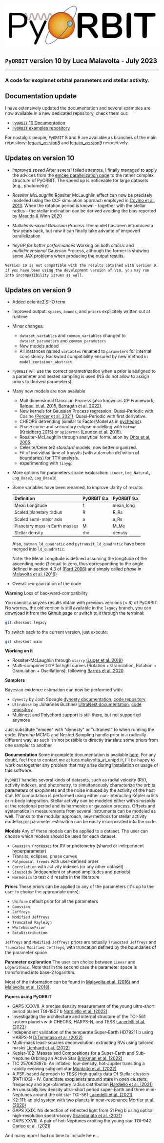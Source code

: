 
![PyORBIT logo](docs/_static/PyORBIT_logo_transp.png?raw=true)

## `PyORBIT` version 10 by Luca Malavolta - July 2023
***
### A code for exoplanet orbital parameters and stellar activity.


## Documentation update

I have extensively updated the documentation and  several examples are now available in a new dedicated repository, check them out:
- [`PyORBIT` 10 Documentation](https://pyorbit.readthedocs.io/en/latest/)
- [`PyORBIT` examples repository](https://github.com/LucaMalavolta/PyORBIT_examples)

For nostalgic people, `PyORBIT` 8 and 9 are available as branches of the main repository: [legacy_version8](https://github.com/LucaMalavolta/PyORBIT/tree/legacy_version8) and [legacy_version9](https://github.com/LucaMalavolta/PyORBIT/tree/legacy_version8) respectively.

## Updates on version 10

- *Improved speed*
After several failed attempts, I finally managed to apply the advices from the [emcee parallelization page](https://emcee.readthedocs.io/en/stable/tutorials/parallel/) to the rather complex structure of PyORBIT. The speed up is noticeable for large datasets (e.g., photometry) 

- *Rossiter McLaughlin* 
Rossiter McLaughlin effect can now be precisely modelled using the CCF simulation approach employed in [Covino et al. 2013](https://ui.adsabs.harvard.edu/abs/2013A%26A...554A..28C/abstract).
When the rotation period is known - together with the stellar radius - the stellar inclination can be derived avoiding the bias reported by [Masuda & Winn 2020](https://ui.adsabs.harvard.edu/abs/2020AJ....159...81M/abstract)

- *Multidimensional Gaussian Process*
The model has been introduced a few years back, but now it can finally take advante of imrpoved parallelization 

- *tinyGP for better performances*
Working on both *classic* and *multidimensional* Gaussian Process, although the former is showing some JAX problems when producing the output results.

```{admonition} No back-compatibility
Version 10 is not compatible with the results obtained with version 9.
If you have been using the development version of V10, you may run into incompatibility issues as well.
```

## Updates on version 9

* Added celerite2 SHO term

* Improved output: `spaces`, `bounds`, and `priors` explicitely written out at runtime

* Minor changes:
  * `dataset_variables` and `common_variables` changed to `dataset_parameters`
    and `common_parameters`
  * New models added
  * All instances named `variables` renamed to `parameters` for internal
    consistency. Backward compatibility ensured by new method in `model_container_abstract`

* `PyORBIT` will use the correct parametrization when a prior is assigned to a parameter and nested sampling is used (NS do not allow to assign priors to derived parameters).

* Many new models are now available
  * Multidimensional Gaussian Process (also known as GP Framework, [Rajpaul et al. 2015](https://ui.adsabs.harvard.edu/abs/2015MNRAS.452.2269R/abstract), [Barragán et al. 2022](https://ui.adsabs.harvard.edu/abs/2022MNRAS.509..866B/abstract)).
  * New kernels for Gaussian Process regression: Quasi-Periodic with Cosine [(Perger et al. 2021)](https://ui.adsabs.harvard.edu/abs/2021A%26A...645A..58P/abstract), Quasi-Periodic with first derivative.
  * CHEOPS detrending (similar to FactorModel as in [pycheops](https://github.com/pmaxted/pycheops)).
  * Phase curve and secondary eclipse modelling with `batman` [(Kreidberg 2015)](https://ui.adsabs.harvard.edu/abs/2015PASP..127.1161K/) or `spiderman` [(Louden et al. 2016)](https://ui.adsabs.harvard.edu/abs/2018MNRAS.477.2613L/abstract).
  * Rossiter-McLaughlin through analytical formulation by [Ohta et al. 2005](https://ui.adsabs.harvard.edu/abs/2005ApJ...622.1118O/abstract).
  * Celerite/Celerite2 _standard_ models, now better organized.
  * Fit of individual time of transits (with automatic definition of boundaries) for TTV analysis.
  * experimenting with `tinygp`

* More options for parameters space exploration: `Linear`, `Log_Natural`, `Log_Base2`, `Log_Base10`.

* Some variables have been renamed, to improve clarity of results:

  | Definition  | PyORBIT 8.x | PyORBIT 9.x |
  | ----------- | ----------- | ----------- |
  | Mean Longitude | f | mean_long |
  | Scaled planetary radius | R  | R_Rs |
  | Scaled semi-major axis | a | a_Rs |
  | Planetary mass in Earth masses | M | M_Me |
  | Stellar density | rho | density |

  Also, `batman_ld_quadratic` and `pytransit_ld_quadratic` have been merged into `ld_quadratic`.

  Note: the Mean Longitude is defined assuming the longitude of the ascending node $\Omega$ equal to zero, thus corresponding to the angle defined in section 4.3 of  [(Ford 2006)](https://ui.adsabs.harvard.edu/abs/2006ApJ...642..505F/abstract) and simply called _phase_ in [Malavolta et al. (2016)](https://ui.adsabs.harvard.edu//#abs/2016A&A...588A.118M/abstract)

* Overall reorganization of the code

**Warning** Loss of backward-compatibility

  You cannot analyzes results obtain with previous versions (< 9) of PyORBIT. No worries, the old version is still available in the ```legacy``` branch, you can download it from the Github page or switch to it through the terminal:

  ```bash
  git checkout legacy
  ```
  To switch back to the current version, just execute:

  ```bash
  git checkout main
  ```

**Working on it**

  * Rossiter-McLaughlin through `starry` [(Luger et al. 2019)](https://ui.adsabs.harvard.edu/abs/2019AJ....157...64L/abstract)
  * Multi-component GP for light curves (Rotation + Granulation, Rotation + Granulation + Oscillations), following [Barros et al. 2020](https://ui.adsabs.harvard.edu/abs/2020A%26A...634A..75B/abstract).

**Samplers**

Bayesian evidence estimation can now be performed with:

  * `dynesty` by Josh Speagle [dynesty documentation](https://dynesty.readthedocs.io/en/latest/), [code repository](https://github.com/joshspeagle/dynesty/)
  * `UltraNest` by Johannes Buchner [UltraNest documentation](https://johannesbuchner.github.io/UltraNest/), [code repository](https://github.com/JohannesBuchner/UltraNest/)
  * Multinest and Polychord support is still there, but not supported anymore

  Just substitute "emcee" with "dynesty" or "ultranest" to when running the code.
  *Warning* MCMC and Nested Sampling handle prior in a radically different way, as such it s not possible to directly translate some priors from one sampler to another

**Documentation**
  Some incomplete documentation is available [here](http://pyorbit.readthedocs.io/). For any doubt, feel free to contact me at luca.malavolta_at_unipd.it, I'll be happy to work out together any problem that may arise during installation or usage of this software.

  `PyORBIT` handles several kinds of datasets, such as radial velocity (RV), activity indexes, and photometry, to simultaneously characterize the orbital parameters of exoplanets and the noise induced by the activity of the host star. RV computation is performed using either non-interacting Kepler orbits or n-body integration. Stellar activity can be modeled either with sinusoids at the rotational period and its harmonics or gaussian process. Offsets and systematics in measurements from several instruments can be modeled as well. Thanks to the modular approach, new methods for stellar activity modeling or parameter estimation can be easily incorporated into the code.

**Models**
Any of these models can be applied to a dataset. The user can choose which models should be used for each dataset.
- `Gaussian Processes` for RV or photometry (shared or independent hyperparameter)
- Transits, eclipses, phase curves
- `Polynomial trends` with user-defined order
- `Correlation` with activity indexes (or any other dataset)
- `Sinusoids` (independent or shared amplitudes and periods)
- `Harmonics` to test old results in the literature

**Priors**
These priors can be applied to any of the parameters (it's up to the user to choice the appropriate ones):

- `Uniform` default prior for all the parameters
- `Gaussian`
- `Jeffreys`
- `Modified Jeffreys`
- `Truncated Rayleigh`
- `WhiteNoisePrior`
- `BetaDistribution`

`Jeffreys` and `Modified Jeffreys` priors are actually `Truncated Jeffreys` and `Truncated Modified Jeffreys`, with truncation defined by the boundaries of the parameter space.

**Parameter exploration**
The user can choice between `Linear` and `Logarithmic`. Note that in the second case the parameter space is transformed into base-2 logarithm.

Most of the information can be found in [Malavolta et al. (2016)](https://ui.adsabs.harvard.edu//#abs/2016A&A...588A.118M/abstract) and [Malavolta et al. (2018)](https://ui.adsabs.harvard.edu//#abs/2018AJ....155..107M/abstract).

**Papers using PyORBIT**

- GAPS XXXVII. A precise density measurement of the young ultra-short period planet TOI-1807 b [Nardiello et al. (2022)](https://ui.adsabs.harvard.edu/abs/2022A%26A...664A.163N/abstract)
- Investigating the architecture and internal structure of the TOI-561 system planets with CHEOPS, HARPS-N, and TESS [Lacedelli et al. (2022)](https://ui.adsabs.harvard.edu/abs/2022MNRAS.511.4551L/abstract)
- Independent validation of the temperate Super-Earth HD79211 b using HARPS-N [DiTommaso et al. (2022)](https://ui.adsabs.harvard.edu/abs/2022arXiv221012211D/abstract)
- Multi-mask least-squares deconvolution: extracting RVs using tailored masks [Lienhard et al. (2022)](https://ui.adsabs.harvard.edu/abs/2022MNRAS.513.5328L/abstract)
- Kepler-102: Masses and Compositions for a Super-Earth and Sub-Neptune Orbiting an Active Star [Brinkman et al. (2022)](https://ui.adsabs.harvard.edu/abs/2022arXiv221105196B/abstract)
- TIC 257060897b: An inflated, low-density, hot-Jupiter transiting a rapidly evolving subgiant star [Montalto et al. (2022)](https://ui.adsabs.harvard.edu/abs/2022MNRAS.509.2908M/abstract)
- A PSF-based Approach to TESS High quality data Of Stellar clusters (PATHOS) - IV. Candidate exoplanets around stars in open clusters: frequency and age-planetary radius distribution [Nardiello et al. (2021)](https://ui.adsabs.harvard.edu/abs/2021MNRAS.505.3767N/abstract)
- An unusually low density ultra-short period super-Earth and three mini-Neptunes around the old star TOI-561 [Lacedelli et al. (2021)](https://ui.adsabs.harvard.edu/abs/2021MNRAS.501.4148L/abstract)
- K2-111: an old system with two planets in near-resonance [Mortier et al. (2020)](https://ui.adsabs.harvard.edu/abs/2020MNRAS.499.5004M/abstract)
- GAPS XXIX. No detection of reflected light from 51 Peg b using optical high-resolution spectroscopy [Scandariato et al. (2021)](https://ui.adsabs.harvard.edu/abs/2021A%26A...646A.159S/abstract)
- GAPS XXVIII. A pair of hot-Neptunes orbiting the young star TOI-942 [Carleo et al. (2021)](https://ui.adsabs.harvard.edu/abs/2021A%26A...645A..71C/abstract)

And many more I had no time to include here...
